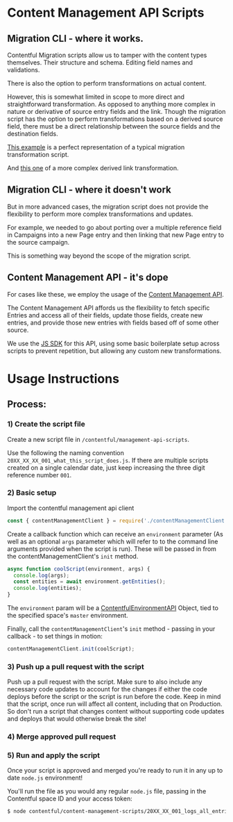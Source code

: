 # Content Management API Scripts

## Migration CLI - where it works.

Contentful Migration scripts allow us to tamper with the content types themselves. Their structure and schema. Editing field names and validations.

There is also the option to perform transformations on actual content.

However, this is somewhat limited in scope to more direct and straightforward transformation. As opposed to anything more complex in nature or derivative of source entry fields and the link.
Though the migration script has the option to perform transformations based on a derived source field, there must be a direct relationship between the source fields and the destination fields.

[This example](https://github.com/contentful/migration-cli/blob/master/examples/12-transform-content.js) is a perfect representation of a typical migration transformation script.

And [this one](https://github.com/contentful/migration-cli/blob/master/examples/15-derive-entry.js) of a more complex derived link transformation.

## Migration CLI - where it doesn't work

But in more advanced cases, the migration script does not provide the flexibility to perform more complex transformations and updates.

For example, we needed to go about porting over a multiple reference field in Campaigns into a new Page entry and then linking that new Page entry to the source campaign.

This is something way beyond the scope of the migration script.

## Content Management API - it's dope

For cases like these, we employ the usage of the [Content Management API](https://www.contentful.com/developers/docs/references/content-management-api/).

The Content Management API affords us the flexibility to fetch specific Entries and access all of their fields, update those fields, create new entries, and provide those new entries with fields based off of some other source.

We use the [JS SDK](https://github.com/contentful/contentful-management.js) for this API, using some basic boilerplate setup across scripts to prevent repetition, but allowing any custom new transformations.

# Usage Instructions

## Process:

### 1) Create the script file

Create a new script file in `/contentful/management-api-scripts`.

Use the following the naming convention `20XX_XX_XX_001_what_this_script_does.js`. If there are multiple scripts created on a single calendar date, just keep increasing the three digit reference number `001`.

### 2) Basic setup

Import the contentful management api client

```js
const { contentManagementClient } = require('./contentManagementClient');
```

Create a callback function which can receive an `environment` parameter (As well as an optional `args` parameter which will refer to to the command line arguments provided when the script is run). These will be passed in from the contentManagementClient's `init` method.

```js
async function coolScript(environment, args) {
  console.log(args);
  const entities = await environment.getEntities();
  console.log(entities);
}
```

The `environment` param will be a [ContentfulEnvironmentAPI](https://contentful.github.io/contentful-management.js/contentful-management/5.0.0/ContentfulEnvironmentAPI.html) Object, tied to the specified space's `master` environment.

Finally, call the `contentManagementClient`'s `init` method - passing in your callback - to set things in motion:

```js
contentManagementClient.init(coolScript);
```

### 3) Push up a pull request with the script

Push up a pull request with the script. Make sure to also include any necessary code updates to account for the changes if either the code deploys before the script or the script is run before the code. Keep in mind that the script, once run will affect all content, including that on Production. So don't run a script that changes content without supporting code updates and deploys that would otherwise break the site!

### 4) Merge approved pull request

### 5) Run and apply the script

Once your script is approved and merged you're ready to run it in any up to date `node.js` environment!

You'll run the file as you would any regular `node.js` file, passing in the Contentful space ID and your access token:

```bash
$ node contentful/content-management-scripts/20XX_XX_001_logs_all_entries.js --space-id $SPACE_ID --access-token $CONTENTFUL_MANAGEMENT_ACCESS_TOKEN
```
